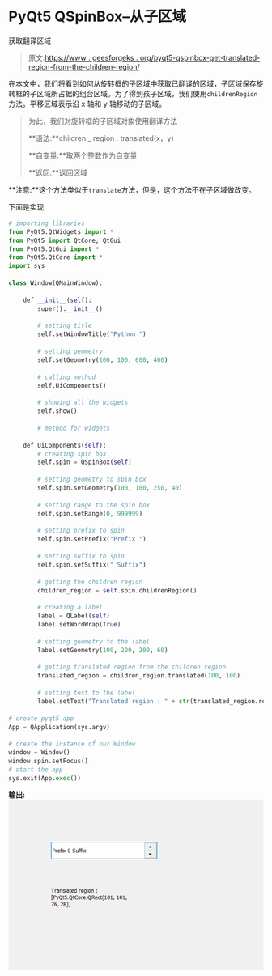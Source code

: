 # PyQt5 QSpinBox–从子区域

获取翻译区域

> 原文:[https://www . geesforgeks . org/pyqt5-qspinbox-get-translated-region-from-the-children-region/](https://www.geeksforgeeks.org/pyqt5-qspinbox-getting-translated-region-from-the-children-region/)

在本文中，我们将看到如何从旋转框的子区域中获取已翻译的区域，子区域保存旋转框的子区域所占据的组合区域。为了得到孩子区域，我们使用`childrenRegion`方法。平移区域表示沿 x 轴和 y 轴移动的子区域。

> 为此，我们对旋转框的子区域对象使用翻译方法
> 
> **语法:**children _ region . translated(x，y)
> 
> **自变量:**取两个整数作为自变量
> 
> **返回:**返回区域

**注意:**这个方法类似于`translate`方法，但是，这个方法不在子区域做改变。

下面是实现

```py
# importing libraries
from PyQt5.QtWidgets import * 
from PyQt5 import QtCore, QtGui
from PyQt5.QtGui import * 
from PyQt5.QtCore import * 
import sys

class Window(QMainWindow):

    def __init__(self):
        super().__init__()

        # setting title
        self.setWindowTitle("Python ")

        # setting geometry
        self.setGeometry(100, 100, 600, 400)

        # calling method
        self.UiComponents()

        # showing all the widgets
        self.show()

        # method for widgets

    def UiComponents(self):
        # creating spin box
        self.spin = QSpinBox(self)

        # setting geometry to spin box
        self.spin.setGeometry(100, 100, 250, 40)

        # setting range to the spin box
        self.spin.setRange(0, 999999)

        # setting prefix to spin
        self.spin.setPrefix("Prefix ")

        # setting suffix to spin
        self.spin.setSuffix(" Suffix")

        # getting the children region
        children_region = self.spin.childrenRegion()

        # creating a label
        label = QLabel(self)
        label.setWordWrap(True)

        # setting geometry to the label
        label.setGeometry(100, 200, 200, 60)

        # getting translated region from the children region
        translated_region = children_region.translated(100, 100)

        # setting text to the label
        label.setText("Translated region : " + str(translated_region.rects()))

# create pyqt5 app
App = QApplication(sys.argv)

# create the instance of our Window
window = Window()
window.spin.setFocus()
# start the app
sys.exit(App.exec())
```

**输出:**
![](img/519d2212401689caf9707a3f37cebce1.png)